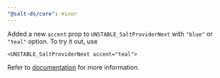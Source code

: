 ```yaml
---
"@salt-ds/core": minor
---
```


Added a new `accent` prop to `UNSTABLE_SaltProviderNext` with `"blue"` or `"teal"` option. To try it out, use

```
<UNSTABLE_SaltProviderNext accent="teal">
```

Refer to [documentation](https://storybook.saltdesignsystem.com/?path=/docs/experimental-theme-next--docs) for more information.
